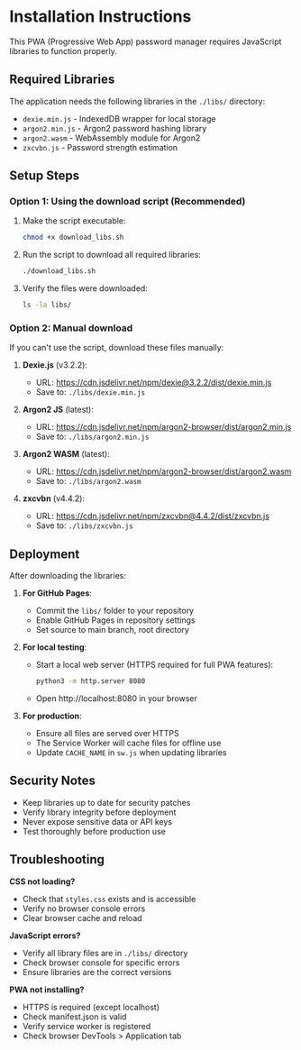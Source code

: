 # Installation Instructions

This PWA (Progressive Web App) password manager requires JavaScript libraries to function properly.

## Required Libraries

The application needs the following libraries in the `./libs/` directory:

- `dexie.min.js` - IndexedDB wrapper for local storage
- `argon2.min.js` - Argon2 password hashing library
- `argon2.wasm` - WebAssembly module for Argon2
- `zxcvbn.js` - Password strength estimation

## Setup Steps

### Option 1: Using the download script (Recommended)

1. Make the script executable:
   ```bash
   chmod +x download_libs.sh
   ```

2. Run the script to download all required libraries:
   ```bash
   ./download_libs.sh
   ```

3. Verify the files were downloaded:
   ```bash
   ls -la libs/
   ```

### Option 2: Manual download

If you can't use the script, download these files manually:

1. **Dexie.js** (v3.2.2):
   - URL: https://cdn.jsdelivr.net/npm/dexie@3.2.2/dist/dexie.min.js
   - Save to: `./libs/dexie.min.js`

2. **Argon2 JS** (latest):
   - URL: https://cdn.jsdelivr.net/npm/argon2-browser/dist/argon2.min.js
   - Save to: `./libs/argon2.min.js`

3. **Argon2 WASM** (latest):
   - URL: https://cdn.jsdelivr.net/npm/argon2-browser/dist/argon2.wasm
   - Save to: `./libs/argon2.wasm`

4. **zxcvbn** (v4.4.2):
   - URL: https://cdn.jsdelivr.net/npm/zxcvbn@4.4.2/dist/zxcvbn.js
   - Save to: `./libs/zxcvbn.js`

## Deployment

After downloading the libraries:

1. **For GitHub Pages**:
   - Commit the `libs/` folder to your repository
   - Enable GitHub Pages in repository settings
   - Set source to main branch, root directory

2. **For local testing**:
   - Start a local web server (HTTPS required for full PWA features):
     ```bash
     python3 -m http.server 8080
     ```
   - Open http://localhost:8080 in your browser

3. **For production**:
   - Ensure all files are served over HTTPS
   - The Service Worker will cache files for offline use
   - Update `CACHE_NAME` in `sw.js` when updating libraries

## Security Notes

- Keep libraries up to date for security patches
- Verify library integrity before deployment
- Never expose sensitive data or API keys
- Test thoroughly before production use

## Troubleshooting

**CSS not loading?**
- Check that `styles.css` exists and is accessible
- Verify no browser console errors
- Clear browser cache and reload

**JavaScript errors?**
- Verify all library files are in `./libs/` directory
- Check browser console for specific errors
- Ensure libraries are the correct versions

**PWA not installing?**
- HTTPS is required (except localhost)
- Check manifest.json is valid
- Verify service worker is registered
- Check browser DevTools > Application tab
